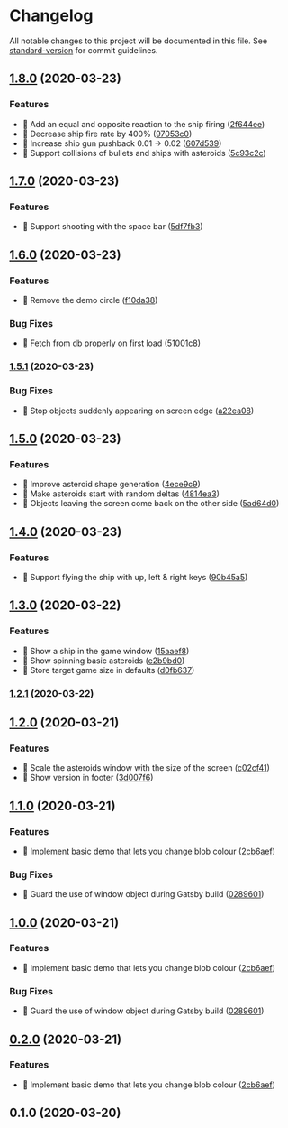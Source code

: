 # Changelog

All notable changes to this project will be documented in this file. See [standard-version](https://github.com/conventional-changelog/standard-version) for commit guidelines.

## [1.8.0](https://github.com/jonpepler/asteroids-ml/compare/v1.7.0...v1.8.0) (2020-03-23)


### Features

* 🎸 Add an equal and opposite reaction to the ship firing ([2f644ee](https://github.com/jonpepler/asteroids-ml/commit/2f644eef8922b2f353b9b89b05232fb4e0757a04))
* 🎸 Decrease ship fire rate by 400% ([97053c0](https://github.com/jonpepler/asteroids-ml/commit/97053c01adecceb3334dcb5998d6e35168213006))
* 🎸 Increase ship gun pushback 0.01 -> 0.02 ([607d539](https://github.com/jonpepler/asteroids-ml/commit/607d539ff95a2f190145a69e0c8408ac40ea69ec))
* 🎸 Support collisions of bullets and ships with asteroids ([5c93c2c](https://github.com/jonpepler/asteroids-ml/commit/5c93c2c04c716f1d17f238d47dea004334c73538))

## [1.7.0](https://github.com/jonpepler/asteroids-ml/compare/v1.6.0...v1.7.0) (2020-03-23)


### Features

* 🎸 Support shooting with the space bar ([5df7fb3](https://github.com/jonpepler/asteroids-ml/commit/5df7fb386e5fd2f661b987222bcc75e1eb04d719))

## [1.6.0](https://github.com/jonpepler/asteroids-ml/compare/v1.5.1...v1.6.0) (2020-03-23)


### Features

* 🎸 Remove the demo circle ([f10da38](https://github.com/jonpepler/asteroids-ml/commit/f10da38340279ec6597a88801f86ce29b4668c3a))


### Bug Fixes

* 🐛 Fetch from db properly on first load ([51001c8](https://github.com/jonpepler/asteroids-ml/commit/51001c8468da26554b09124a03a609032e537cc6))

### [1.5.1](https://github.com/jonpepler/asteroids-ml/compare/v1.5.0...v1.5.1) (2020-03-23)


### Bug Fixes

* 🐛 Stop objects suddenly appearing on screen edge ([a22ea08](https://github.com/jonpepler/asteroids-ml/commit/a22ea082ce488e28574f2ed30bb1cf44d76f86f8))

## [1.5.0](https://github.com/jonpepler/asteroids-ml/compare/v1.4.0...v1.5.0) (2020-03-23)


### Features

* 🎸 Improve asteroid shape generation ([4ece9c9](https://github.com/jonpepler/asteroids-ml/commit/4ece9c9040801e1ff83259713f7c25612b1da5ed))
* 🎸 Make asteroids start with random deltas ([4814ea3](https://github.com/jonpepler/asteroids-ml/commit/4814ea3e70de9f63f2ef6cdbea7bac95d0a13f57))
* 🎸 Objects leaving the screen come back on the other side ([5ad64d0](https://github.com/jonpepler/asteroids-ml/commit/5ad64d0d162af313facff2fa7e8883a0f3c69004))

## [1.4.0](https://github.com/jonpepler/asteroids-ml/compare/v1.3.0...v1.4.0) (2020-03-23)


### Features

* 🎸 Support flying the ship with up, left & right keys ([90b45a5](https://github.com/jonpepler/asteroids-ml/commit/90b45a5a69fdcee84a652d9cda2fc0094732cdf7))

## [1.3.0](https://github.com/jonpepler/asteroids-ml/compare/v1.2.1...v1.3.0) (2020-03-22)


### Features

* 🎸 Show a ship in the game window ([15aaef8](https://github.com/jonpepler/asteroids-ml/commit/15aaef8897d796e1334c141a8794d2d51ffdb28a))
* 🎸 Show spinning basic asteroids ([e2b9bd0](https://github.com/jonpepler/asteroids-ml/commit/e2b9bd06d1d125f6d7cd0270efe59cf4b80f333c))
* 🎸 Store target game size in defaults ([d0fb637](https://github.com/jonpepler/asteroids-ml/commit/d0fb6377e22087237a2e0ad4520f8946182881f4))

### [1.2.1](https://github.com/jonpepler/asteroids-ml/compare/v1.2.0...v1.2.1) (2020-03-22)

## [1.2.0](https://github.com/jonpepler/asteroids-ml/compare/v1.1.0...v1.2.0) (2020-03-21)


### Features

* 🎸 Scale the asteroids window with the size of the screen ([c02cf41](https://github.com/jonpepler/asteroids-ml/commit/c02cf4196ecd7e27c7f1b076badbc21d201aad65))
* 🎸 Show version in footer ([3d007f6](https://github.com/jonpepler/asteroids-ml/commit/3d007f6f9aabadeb4d4f55c35b8bb8aac8a5302e))

## [1.1.0](https://github.com/jonpepler/asteroids-ml/compare/v0.1.0...v1.1.0) (2020-03-21)


### Features

* 🎸 Implement basic demo that lets you change blob colour ([2cb6aef](https://github.com/jonpepler/asteroids-ml/commit/2cb6aef18844843eb747902c7716960a751d4eda))


### Bug Fixes

* 🐛 Guard the use of window object during Gatsby build ([0289601](https://github.com/jonpepler/asteroids-ml/commit/0289601e3faee9ddb6dd36ac7b913472acc3c710))

## [1.0.0](https://github.com/jonpepler/asteroids-ml/compare/v0.1.0...v1.0.0) (2020-03-21)


### Features

* 🎸 Implement basic demo that lets you change blob colour ([2cb6aef](https://github.com/jonpepler/asteroids-ml/commit/2cb6aef18844843eb747902c7716960a751d4eda))


### Bug Fixes

* 🐛 Guard the use of window object during Gatsby build ([0289601](https://github.com/jonpepler/asteroids-ml/commit/0289601e3faee9ddb6dd36ac7b913472acc3c710))

## [0.2.0](https://github.com/jonpepler/asteroids-ml/compare/v0.1.0...v0.2.0) (2020-03-21)


### Features

* 🎸 Implement basic demo that lets you change blob colour ([2cb6aef](https://github.com/jonpepler/asteroids-ml/commit/2cb6aef18844843eb747902c7716960a751d4eda))

## 0.1.0 (2020-03-20)
